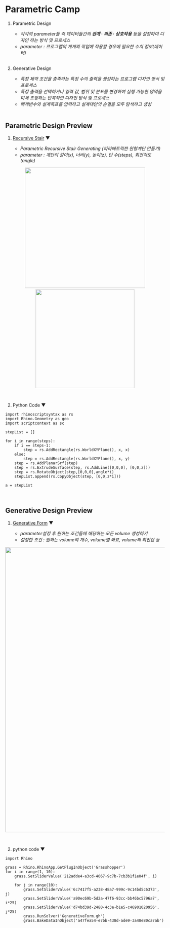 # Parametric Camp<br>
1. Parametric Design<br>
   - _각각의 parameter들 즉 데이터들간의 **관계 · 의존 · 상호작용** 등을 설정하여 디자인 하는 방식 및 프로세스_
   - _parameter : 프로그램의 개개의 작업에 적용할 경우에 필요한 수치 정보(데이터)_<br><br>


2. Generative Design<br>
   - _특정 제약 조건을 충족하는 특정 수의 출력을 생성하는 프로그램 디자인 방식 및 프로세스_
   - _특정 출력을 선택하거나 입력 값, 범위 및 분포를 변경하여 실행 가능한 영역을 미세 조정하는 반복적인 디자인 방식 및 프로세스_
   - _매개변수와 설계목표를 입력하고 설계대안의 순열을 모두 탐색하고 생성_<br><br>


## Parametric Design Preview
1. [Recursive Stair](https://github.com/PARKCHEOLHEE-lab/ParametricCamp/tree/master/04.rsExercise/RecursiveStair) ▼<br>

   - _Parametric Recursive Stair Generating (파라메트릭한 원형계단 만들기)_
   - _parameter : 계단의 길이(x), 너비(y), 높이(z), 단 수(steps), 회전각도(angle)_
<p align="center"><a href='https://ifh.cc/v-chGKXl' target='_blank'><img src='https://ifh.cc/g/chGKXl.gif' border='0' width="380px"></a>　<a href='https://ifh.cc/v-JBVajY' target='_blank'><img src='https://ifh.cc/g/JBVajY.png' border='0' width="312px"></a></p><br>
   
2. Python Code ▼
  ```
  import rhinoscriptsyntax as rs
  import Rhino.Geometry as geo
  import scriptcontext as sc

  stepList = []

  for i in range(steps):
      if i == steps-1:
          step = rs.AddRectangle(rs.WorldXYPlane(), x, x)
      else:
          step = rs.AddRectangle(rs.WorldXYPlane(), x, y)
      step = rs.AddPlanarSrf(step)
      step = rs.ExtrudeSurface(step, rs.AddLine([0,0,0], [0,0,z]))
      step = rs.RotateObject(step,[0,0,0],angle*i)
      stepList.append(rs.CopyObject(step, [0,0,z*i]))

  a = stepList
   ```
<br>

## Generative Design Preview
1. [Generative Form](https://github.com/PARKCHEOLHEE-lab/ParametricCamp/tree/master/03.rsApplication/GenerativeForm) ▼<br>

   - _parameter설정 후 원하는 조건들에 해당하는 모든 volume 생성하기_
   - _설정한 조건 : 원하는 volume의 개수, volume별 좌표, volume의 회전값 등_
<p align="center"><img src='https://user-images.githubusercontent.com/83874157/126615653-6375512c-5b3c-42d3-9887-e6a8f6f2986e.gif' border='0' width="900px"></a></p><br>

2. python code ▼
```
import Rhino

grass = Rhino.RhinoApp.GetPlugInObject('Grasshopper')
for i in range(1, 10):
    grass.SetSliderValue('212adde4-a3cd-4067-9c7b-7cb3b1f1e04f', i)
    
    for j in range(10):
        grass.SetSliderValue('6c7417f5-a238-48a7-999c-9c14bd5c6373', j)
        grass.SetSliderValue('a90ec69b-5d2a-47f6-93cc-bb46bc5796a7', i*25)
        grass.SetSliderValue('d74bd39d-2480-4c3e-b1e5-c46901020956', j*25)
        grass.RunSolver('GenerativeForm.gh')
        grass.BakeDataInObject('a47fea54-e7bb-438d-ade9-3a48e80ca7ab')
```

   
